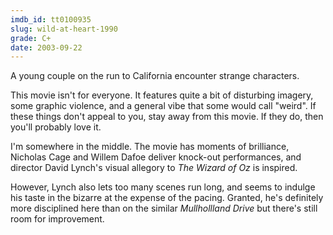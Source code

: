 ```yaml
---
imdb_id: tt0100935
slug: wild-at-heart-1990
grade: C+
date: 2003-09-22
---
```


A young couple on the run to California encounter strange characters.

This movie isn't for everyone. It features quite a bit of disturbing imagery, some graphic violence, and a general vibe that some would call "weird". If these things don't appeal to you, stay away from this movie. If they do, then you'll probably love it.

I'm somewhere in the middle. The movie has moments of brilliance, Nicholas Cage and Willem Dafoe deliver knock-out performances, and director David Lynch's visual allegory to <span data-imdb-id="tt0032138">_The Wizard of Oz_</span> is inspired.

However, Lynch also lets too many scenes run long, and seems to indulge his taste in the bizarre at the expense of the pacing. Granted, he's definitely more disciplined here than on the similar <span data-imdb-id="tt0166924">_Mullhollland Drive_</span> but there's still room for improvement.
